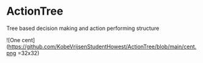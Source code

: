 # ActionTree
Tree based decision making and action performing structure

![One cent](https://github.com/KobeVrijsenStudentHowest/ActionTree/blob/main/cent.png =32x32)
